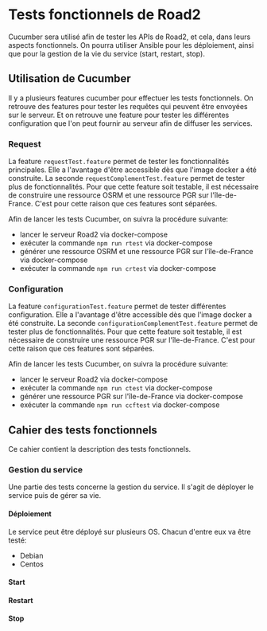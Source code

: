 # Tests fonctionnels de Road2

Cucumber sera utilisé afin de tester les APIs de Road2, et cela, dans leurs aspects fonctionnels. On pourra utiliser Ansible pour les déploiement, ainsi que pour la gestion de la vie du service (start, restart, stop). 

## Utilisation de Cucumber 

Il y a plusieurs features cucumber pour effectuer les tests fonctionnels. On retrouve des features pour tester les requêtes qui peuvent être envoyées sur le serveur. Et on retrouve une feature pour tester les différentes configuration que l'on peut fournir au serveur afin de diffuser les services. 

### Request 

La feature `requestTest.feature` permet de tester les fonctionnalités principales. Elle a l'avantage d'être accessible dès que l'image docker a été construite. La seconde `requestComplementTest.feature` permet de tester plus de fonctionnalités. Pour que cette feature soit testable, il est nécessaire de construire une ressource OSRM et une ressource PGR sur l'île-de-France. C'est pour cette raison que ces features sont séparées. 

Afin de lancer les tests Cucumber, on suivra la procédure suivante:
- lancer le serveur Road2 via docker-compose 
- exécuter la commande `npm run rtest` via docker-compose
- générer une ressource OSRM et une ressource PGR sur l'île-de-France via docker-compose 
- exécuter la commande `npm run crtest` via docker-compose

### Configuration 

La feature `configurationTest.feature` permet de tester différentes configuration. Elle a l'avantage d'être accessible dès que l'image docker a été construite. La seconde `configurationComplementTest.feature` permet de tester plus de fonctionnalités. Pour que cette feature soit testable, il est nécessaire de construire une ressource PGR sur l'île-de-France. C'est pour cette raison que ces features sont séparées. 

Afin de lancer les tests Cucumber, on suivra la procédure suivante:
- lancer le serveur Road2 via docker-compose 
- exécuter la commande `npm run ctest` via docker-compose
- générer une ressource PGR sur l'île-de-France via docker-compose 
- exécuter la commande `npm run ccftest` via docker-compose


## Cahier des tests fonctionnels 

Ce cahier contient la description des tests fonctionnels. 

### Gestion du service 

Une partie des tests concerne la gestion du service. Il s'agit de déployer le service puis de gérer sa vie. 

#### Déploiement 

Le service peut être déployé sur plusieurs OS. Chacun d'entre eux va être testé:
- Debian
- Centos 

#### Start 

#### Restart 

#### Stop 





